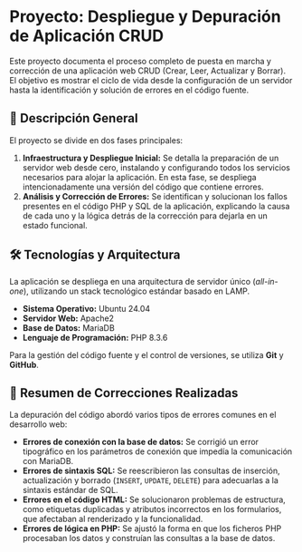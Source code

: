 # Proyecto: Despliegue y Depuración de Aplicación CRUD

Este proyecto documenta el proceso completo de puesta en marcha y corrección de una aplicación web CRUD (Crear, Leer, Actualizar y Borrar). El objetivo es mostrar el ciclo de vida desde la configuración de un servidor hasta la identificación y solución de errores en el código fuente.

## 📝 Descripción General

El proyecto se divide en dos fases principales:

1.  **Infraestructura y Despliegue Inicial:** Se detalla la preparación de un servidor web desde cero, instalando y configurando todos los servicios necesarios para alojar la aplicación. En esta fase, se despliega intencionadamente una versión del código que contiene errores.
2.  **Análisis y Corrección de Errores:** Se identifican y solucionan los fallos presentes en el código PHP y SQL de la aplicación, explicando la causa de cada uno y la lógica detrás de la corrección para dejarla en un estado funcional.

## 🛠️ Tecnologías y Arquitectura

La aplicación se despliega en una arquitectura de servidor único (*all-in-one*), utilizando un stack tecnológico estándar basado en LAMP.

-   **Sistema Operativo:** Ubuntu 24.04
-   **Servidor Web:** Apache2
-   **Base de Datos:** MariaDB
-   **Lenguaje de Programación:** PHP 8.3.6

Para la gestión del código fuente y el control de versiones, se utiliza **Git** y **GitHub**.

## 🐛 Resumen de Correcciones Realizadas

La depuración del código abordó varios tipos de errores comunes en el desarrollo web:

-   **Errores de conexión con la base de datos:** Se corrigió un error tipográfico en los parámetros de conexión que impedía la comunicación con MariaDB.
-   **Errores de sintaxis SQL:** Se reescribieron las consultas de inserción, actualización y borrado (`INSERT`, `UPDATE`, `DELETE`) para adecuarlas a la sintaxis estándar de SQL.
-   **Errores en el código HTML:** Se solucionaron problemas de estructura, como etiquetas duplicadas y atributos incorrectos en los formularios, que afectaban al renderizado y la funcionalidad.
-   **Errores de lógica en PHP:** Se ajustó la forma en que los ficheros PHP procesaban los datos y construían las consultas a la base de datos.
